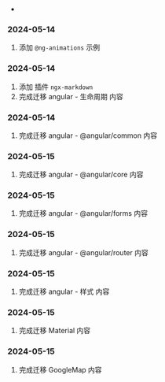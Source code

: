 -

### 2024-05-14
1. 添加 `@ng-animations` 示例

### 2024-05-14
1. 添加 插件 `ngx-markdown`
2. 完成迁移 angular - 生命周期 内容

### 2024-05-14
1. 完成迁移 angular - @angular/common 内容

### 2024-05-15
1. 完成迁移 angular - @angular/core 内容

### 2024-05-15
1. 完成迁移 angular - @angular/forms 内容

### 2024-05-15
1. 完成迁移 angular - @angular/router 内容

### 2024-05-15
1. 完成迁移 angular - 样式 内容

### 2024-05-15
1. 完成迁移 Material 内容

### 2024-05-15
1. 完成迁移 GoogleMap 内容